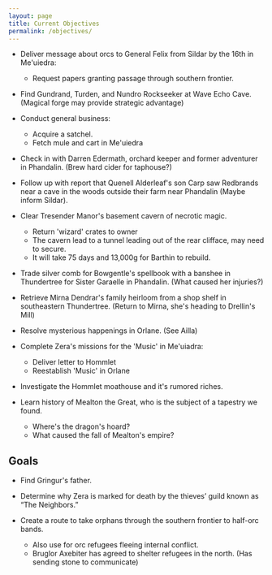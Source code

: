 ```yaml
---
layout: page
title: Current Objectives
permalink: /objectives/
---
```

- Deliver message about orcs to General Felix from Sildar by the 16th in Me'uiedra:
  - Request papers granting passage through southern frontier.

- Find Gundrand, Turden, and Nundro Rockseeker at Wave Echo Cave. (Magical forge may provide strategic advantage)

- Conduct general business:
  - Acquire a satchel.
  - Fetch mule and cart in Me'uiedra

- Check in with Darren Edermath, orchard keeper and former adventurer in Phandalin. (Brew hard cider for taphouse?)

- Follow up with report that Quenell Alderleaf's son Carp saw Redbrands near a cave in the woods outside their farm near Phandalin (Maybe inform Sildar).

- Clear Tresender Manor's basement cavern of necrotic magic.
  - Return 'wizard' crates to owner
  - The cavern lead to a tunnel leading out of the rear clifface, may need to secure.
  - It will take 75 days and 13,000g for Barthin to rebuild.

- Trade silver comb for Bowgentle's spellbook with a banshee in Thundertree for Sister Garaelle in Phandalin. (What caused her injuries?)

- Retrieve Mirna Dendrar's family heirloom from a shop shelf in southeastern Thundertree. (Return to Mirna, she's heading to Drellin's Mill)

- Resolve mysterious happenings in Orlane. (See Ailla)

- Complete Zera's missions for the 'Music' in Me'uiadra:
  - Deliver letter to Hommlet
  - Reestablish 'Music' in Orlane

- Investigate the Hommlet moathouse and it's rumored riches.

- Learn history of Mealton the Great, who is the subject of a tapestry we found.
  - Where's the dragon's hoard?
  - What caused the fall of Mealton's empire?

## Goals

- Find Gringur's father.

- Determine why Zera is marked for death by the thieves’ guild known as “The Neighbors.”

- Create a route to take orphans through the southern frontier to half-orc bands.
  - Also use for orc refugees fleeing internal conflict.
  - Bruglor Axebiter has agreed to shelter refugees in the north. (Has sending stone to communicate)
